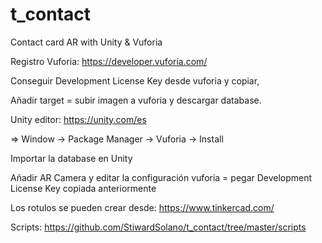 # t_contact
Contact card AR with Unity &amp; Vuforia

Registro Vuforia: https://developer.vuforia.com/

Conseguir Development License Key desde vuforia y copiar,

Añadir target = subir imagen a vuforia y descargar database.

Unity editor: https://unity.com/es

=> Window -> Package Manager -> Vuforia -> Install

Importar la database en Unity

Añadir AR Camera y editar la configuración vuforia = pegar Development License Key copiada anteriormente

Los rotulos se pueden crear desde: https://www.tinkercad.com/

Scripts: https://github.com/StiwardSolano/t_contact/tree/master/scripts
